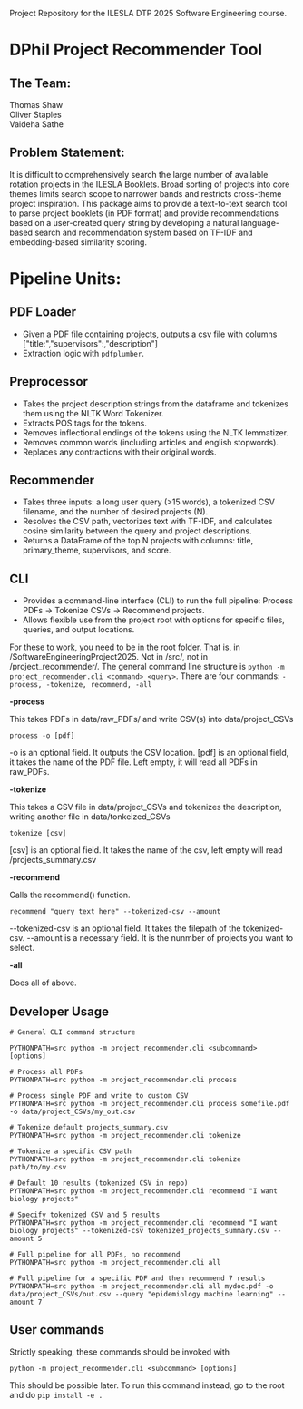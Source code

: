 Project Repository for the ILESLA DTP 2025 Software Engineering course.

# DPhil Project Recommender Tool 
## The Team:
Thomas Shaw\
Oliver Staples\
Vaideha Sathe

## Problem Statement:
It is difficult to comprehensively search the large number of available rotation projects in the ILESLA Booklets. Broad sorting of projects into core themes limits search scope to narrower bands and restricts cross-theme project inspiration. This package aims to provide a text-to-text search tool to parse project booklets (in PDF format) and provide recommendations based on a user-created query string by developing a natural language-based search and recommendation system based on TF-IDF and embedding-based similarity scoring.

# Pipeline Units:
## PDF Loader
* Given a PDF file containing projects, outputs a csv file with columns ["title:","supervisors":,"description"]
* Extraction logic with `pdfplumber`.

## Preprocessor
* Takes the project description strings from the dataframe and tokenizes them using the NLTK Word Tokenizer.
* Extracts POS tags for the tokens.
* Removes inflectional endings of the tokens using the NLTK lemmatizer.
* Removes common words (including articles and english stopwords).
* Replaces any contractions with their original words.

## Recommender
* Takes three inputs: a long user query (>15 words), a tokenized CSV filename, and the number of desired projects (N).
* Resolves the CSV path, vectorizes text with TF-IDF, and calculates cosine similarity between the query and project descriptions.
* Returns a DataFrame of the top N projects with columns: title, primary_theme, supervisors, and score.

## CLI
* Provides a command-line interface (CLI) to run the full pipeline: Process PDFs → Tokenize CSVs → Recommend projects.
* Allows flexible use from the project root with options for specific files, queries, and output locations.

For these to work, you need to be in the root folder. That is, in /SoftwareEngineeringProject2025. Not in /src/, not in /project_recommender/. The general command line structure is `python -m project_recommender.cli <command> <query>`. There are four commands: ```-process, -tokenize, recommend, -all```

**-process**

This takes PDFs in data/raw_PDFs/ and write CSV(s) into data/project_CSVs

```
process -o [pdf] 
```

-o is an optional field. It outputs the CSV location.
[pdf] is an optional field, it takes the name of the PDF file. Left empty, it will read all PDFs in raw_PDFs.

**-tokenize**

This takes a CSV file in data/project_CSVs and tokenizes the description, writing another file in data/tonkeized_CSVs

`tokenize [csv]`

[csv] is an optional field. It takes the name of the csv, left empty will read /projects_summary.csv

**-recommend**

Calls the recommend() function.

```recommend "query text here" --tokenized-csv --amount```

--tokenized-csv is an optional field. It takes the filepath of the tokenized-csv.
--amount is a necessary field. It is the nunmber of projects you want to select.

**-all**

Does all of above.

## Developer Usage

```
# General CLI command structure

PYTHONPATH=src python -m project_recommender.cli <subcommand> [options]
```

```
# Process all PDFs
PYTHONPATH=src python -m project_recommender.cli process

# Process single PDF and write to custom CSV
PYTHONPATH=src python -m project_recommender.cli process somefile.pdf -o data/project_CSVs/my_out.csv
```

```
# Tokenize default projects_summary.csv
PYTHONPATH=src python -m project_recommender.cli tokenize

# Tokenize a specific CSV path
PYTHONPATH=src python -m project_recommender.cli tokenize path/to/my.csv
```

```
# Default 10 results (tokenized CSV in repo)
PYTHONPATH=src python -m project_recommender.cli recommend "I want biology projects"

# Specify tokenized CSV and 5 results
PYTHONPATH=src python -m project_recommender.cli recommend "I want biology projects" --tokenized-csv tokenized_projects_summary.csv --amount 5
```

```
# Full pipeline for all PDFs, no recommend
PYTHONPATH=src python -m project_recommender.cli all

# Full pipeline for a specific PDF and then recommend 7 results
PYTHONPATH=src python -m project_recommender.cli all mydoc.pdf -o data/project_CSVs/out.csv --query "epidemiology machine learning" --amount 7
```
## User commands
Strictly speaking, these commands should be invoked with 

```
python -m project_recommender.cli <subcommand> [options]
```

This should be possible later.
To run this command instead, go to the root and do `pip install -e .`
